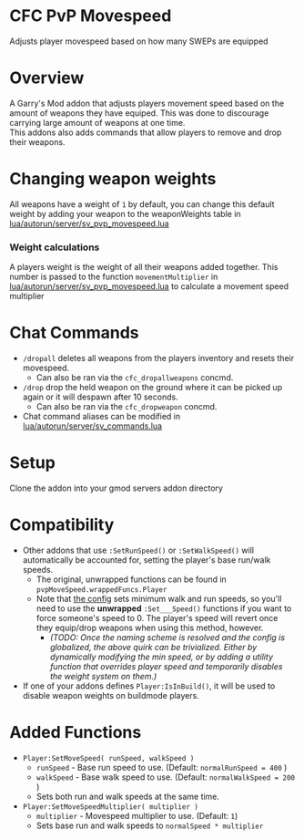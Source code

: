# CFC PvP Movespeed
Adjusts player movespeed based on how many SWEPs are equipped

# Overview 
A Garry's Mod addon that adjusts players movement speed based on the amount of weapons they have equiped. This was done to discourage carrying large amount of weapons at one time.  
This addons also adds commands that allow players to remove and drop their weapons.

# Changing weapon weights 
All weapons have a weight of `1` by default, you can change this default weight by adding your weapon to the weaponWeights table
in [lua/autorun/server/sv_pvp_movespeed.lua](https://github.com/CFC-Servers/cfc_pvp_movespeed/blob/master/lua/autorun/server/sv_pvp_movespeed.lua)


### Weight calculations
A players weight is the weight of all their weapons added together. This number is passed to the function `movementMultiplier`  in 
[lua/autorun/server/sv_pvp_movespeed.lua](https://github.com/CFC-Servers/cfc_pvp_movespeed/blob/master/lua/autorun/server/sv_pvp_movespeed.lua) 
to calculate a movement speed multiplier

# Chat Commands
- `/dropall` deletes all weapons from the players inventory and resets their movespeed.
  - Can also be ran via the `cfc_dropallweapons` concmd.
- `/drop` drop the held weapon on the ground where it can be picked up again or it will despawn after 10 seconds.
  - Can also be ran via the `cfc_dropweapon` concmd.
- Chat command aliases can be modified in [lua/autorun/server/sv_commands.lua](https://github.com/CFC-Servers/cfc_pvp_movespeed/blob/master/lua/autorun/server/sv_commands.lua)

# Setup
Clone the addon into your gmod servers addon directory 

# Compatibility
- Other addons that use `:SetRunSpeed()` or `:SetWalkSpeed()` will automatically be accounted for, setting the player's base run/walk speeds.
  - The original, unwrapped functions can be found in `pvpMoveSpeed.wrappedFuncs.Player`
  - Note that [the config](https://github.com/CFC-Servers/cfc_pvp_movespeed/blob/master/lua/autorun/server/sv_pvp_movespeed.lua) sets minimum walk and run speeds, so you'll need to use the **unwrapped** `:Set___Speed()` functions if you want to force someone's speed to 0. The player's speed will revert once they equip/drop weapons when using this method, however.
    - *(TODO: Once the naming scheme is resolved and the config is globalized, the above quirk can be trivialized. Either by dynamically modifying the min speed, or by adding a utility function that overrides player speed and temporarily disables the weight system on them.)*
- If one of your addons defines `Player:IsInBuild()`, it will be used to disable weapon weights on buildmode players.

# Added Functions
- `Player:SetMoveSpeed( runSpeed, walkSpeed )`
  - `runSpeed` - Base run speed to use. (Default: `normalRunSpeed = 400` )
  - `walkSpeed` - Base walk speed to use. (Default: `normalWalkSpeed = 200` )
  - Sets both run and walk speeds at the same time.
- `Player:SetMoveSpeedMultiplier( multiplier )`
  - `multiplier` - Movespeed multiplier to use. (Default: `1`)
  - Sets base run and walk speeds to `normalSpeed * multiplier`
